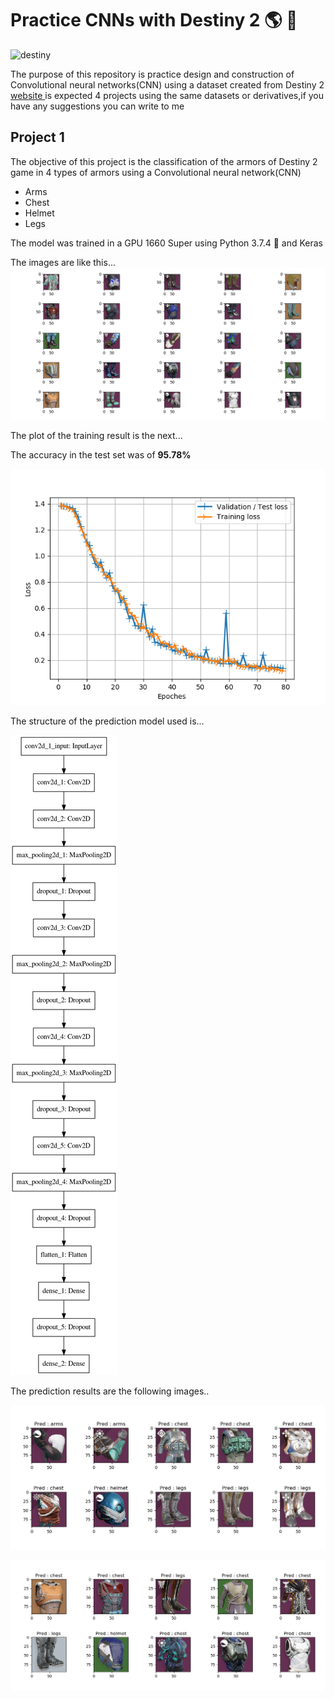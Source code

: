 # Practice CNNs with Destiny 2 :earth_americas: :milky_way:
![destiny](https://cdn.cloudflare.steamstatic.com/steam/apps/1085660/header.jpg?t=1597766539)

The purpose of this repository is practice design and construction of Convolutional neural networks(CNN) using a dataset created from Destiny 2 [website
](https://data.destinysets.com/) is expected 4 projects using the same datasets or derivatives,if you have any suggestions you can write to me

## Project 1
The objective of this project is the classification of the armors of Destiny 2 game in 4 types of armors using a Convolutional neural network(CNN)
* Arms
* Chest
* Helmet
* Legs

The model was trained in a GPU 1660 Super using Python 3.7.4 :snake: and Keras

The images are like this...
![Examples](https://github.com/Wolfteinter/Practice-CNNs-with-Destiny2/blob/master/Project%201/images/Explication.png)

The plot of the training result is the next...

The accuracy in the test set was of **95.78%**

![plot](https://github.com/Wolfteinter/Practice-CNNs-with-Destiny2/blob/master/Project%201/images/loss_plot.png)

The structure of the prediction model used is...

![modelplot](https://github.com/Wolfteinter/Practice-CNNs-with-Destiny2/blob/master/Project%201/images/prediction_model.png)

The prediction results are the following images..

![res1](https://github.com/Wolfteinter/Practice-CNNs-with-Destiny2/blob/master/Project%201/images/res1.png)

![res2](https://github.com/Wolfteinter/Practice-CNNs-with-Destiny2/blob/master/Project%201/images/res2.png)
